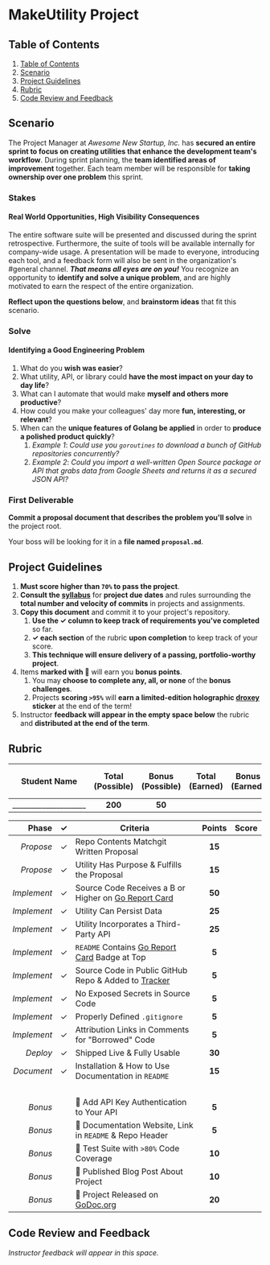 # MakeUtility Project

## Table of Contents

1. [Table of Contents](#table-of-contents)
2. [Scenario](#scenario)
3. [Project Guidelines](#project-guidelines)
4. [Rubric](#rubric)
5. [Code Review and Feedback](#code-review-and-feedback)

## Scenario

The Project Manager at _Awesome New Startup, Inc._ has **secured an entire sprint to focus on creating utilities that enhance the development team's workflow**. During sprint planning, the **team identified areas of improvement** together. Each team member will be responsible for **taking ownership over one problem** this sprint.

### Stakes

#### Real World Opportunities, High Visibility Consequences

The entire software suite will be presented and discussed during the sprint retrospective. Furthermore, the suite of tools will be available internally for company-wide usage. A presentation will be made to everyone, introducing each tool, and a feedback form will also be sent in the organization's #general channel. **_That means all eyes are on you!_** You recognize an opportunity to **identify and solve a unique problem**, and are highly motivated to earn the respect of the entire organization.

**Reflect upon the questions below**, and **brainstorm ideas** that fit this scenario.

### Solve

#### Identifying a Good Engineering Problem

1. What do you **wish was easier**?
1. What utility, API, or library could **have the most impact on your day to day life**?
1. What can I automate that would make **myself and others more productive**?
1. How could you make your colleagues' day more **fun, interesting, or relevant**?
1. When can the **unique features of Golang be applied** in order to **produce a polished product quickly**?
    1. _Example 1_: _Could use you `goroutines` to download a bunch of GitHub repositories concurrently?_
    1. _Example 2_: _Could you import a well-written Open Source package or API that grabs data from Google Sheets and returns it as a secured JSON API?_

### First Deliverable

**Commit a proposal document that describes the problem you'll solve** in the project root.

Your boss will be looking for it in a **file named `proposal.md`**.

## Project Guidelines

1. **Must score higher than `70%` to pass the project**.
2.  **Consult the [syllabus](../README.md)** for **project due dates** and rules surrounding the **total number and velocity of commits** in projects and assignments.
3.  **Copy this document** and commit it to your project's repository.
    1.  **Use the ✓ column to keep track of requirements you've completed** so far.
    2.  **✓ each section** of the rubric **upon completion** to keep track of your score.
    3.  **This technique will ensure delivery of a passing, portfolio-worthy project**.
4. Items **marked with 🌟** will earn you **bonus points**.
   1. You may **choose to complete any, all, or none** of the **bonus challenges**.
   2. Projects **scoring `>95%`** will **earn a limited-edition holographic [droxey](https://github.com/droxey) sticker** at the end of the term!
5. Instructor **feedback will appear in the empty space below** the rubric and **distributed at the end of the term**.

## Rubric

| Student Name      | Total<br>(Possible) | Bonus<br>(Possible) | Total<br>(Earned) | Bonus<br>(Earned) | Final Score<br>(Points) | Final % |
| ----------------- | :-----------------: | :-----------------: | :---------------: | :---------------: | :---------------------: | :-----: |
| ____________________ |       **200**       |        **50**       |                   |                   |                         |         |

|       Phase |  ✓  | Criteria                                                                            | Points | Score |
| ----------: | :-: | ----------------------------------------------------------------------------------- | :----: | :---: |
|   _Propose_ |  ✓  | Repo Contents Matchgit Written Proposal                             | **15** |       |
|   _Propose_ |  ✓  | Utility Has Purpose & Fulfills the Proposal                                         | **15** |       |
| _Implement_ |  ✓  | Source Code Receives a B or Higher on [Go Report Card](https://goreportcard.com)    | **50** |       |
| _Implement_ |  ✓  | Utility Can Persist Data                                                            | **25** |       |
| _Implement_ |  ✓  | Utility Incorporates a Third-Party API                                              | **25** |       |
| _Implement_ | ✓  | `README` Contains [Go Report Card](https://goreportcard.com) Badge at Top           |  **5** |       |
| _Implement_ |  ✓  | Source Code in Public GitHub Repo & Added to [Tracker](https://make.sc/trackbew2.5) |  **5** |       |
| _Implement_ |  ✓  | No Exposed Secrets in Source Code                                                   |  **5** |       |
| _Implement_ |  ✓  | Properly Defined `.gitignore`                                                       |  **5** |       |
| _Implement_ |  ✓  | Attribution Links in Comments for "Borrowed" Code                                   |  **5** |       |
|    _Deploy_ |  ✓  | Shipped Live & Fully Usable                                                         | **30** |       |
|  _Document_ |  ✓  | Installation & How to Use Documentation in `README`                                 | **15** |       |
|             |     | &nbsp;                                                                              |        |       |
|     _Bonus_ |     | 🌟 Add API Key Authentication to Your API                                           | **5**  |       |
|     _Bonus_ |     | 🌟 Documentation Website, Link in `README` & Repo Header                            | **5**  |       |
|     _Bonus_ |     | 🌟 Test Suite with `>80%` Code Coverage                                             | **10** |       |
|     _Bonus_ |     | 🌟 Published Blog Post About Project                                                | **10** |       |
|     _Bonus_ |     | 🌟 Project Released on [GoDoc.org](https://godoc.org)                               | **20** |       |

## Code Review and Feedback

_Instructor feedback will appear in this space._